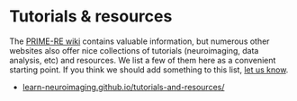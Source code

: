 # Tutorials & resources

The [PRIME-RE wiki](https://github.com/PRIME-RE/prime-re.github.io/wiki/) contains valuable information, but numerous other websites also offer nice collections of tutorials (neuroimaging, data analysis, etc) and resources. We list a few of them here as a convenient starting point. If you think we should add something to this list, [let us know](https://github.com/PRIME-RE/prime-re.github.io/issues/new?assignees=&labels=Contact&template=contact.md&title=[Contact]:%C2%A0%3Ctopic%3E).
<br>

- [learn-neuroimaging.github.io/tutorials-and-resources/](https://learn-neuroimaging.github.io/tutorials-and-resources/) 



